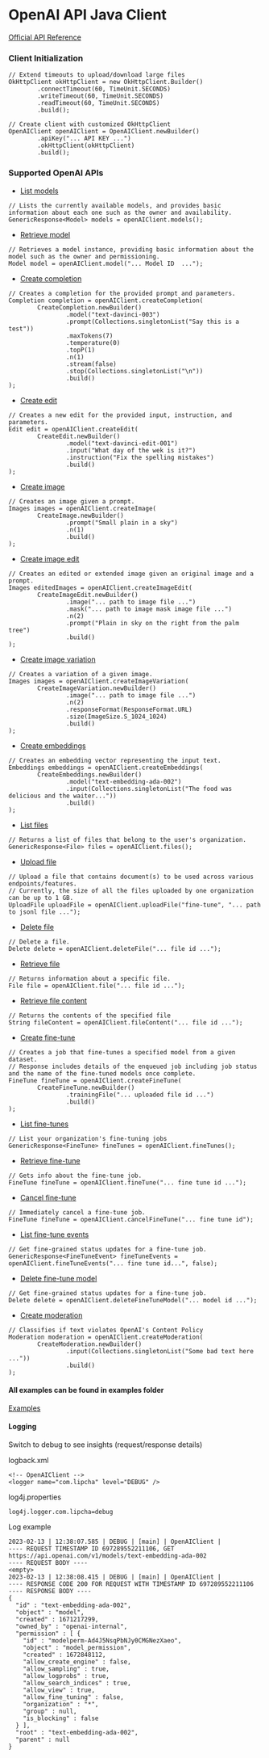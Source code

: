 # OpenAI API Java Client
[Official API Reference](https://platform.openai.com/docs/api-reference/introduction)

### Client Initialization
```
// Extend timeouts to upload/download large files
OkHttpClient okHttpClient = new OkHttpClient.Builder()
        .connectTimeout(60, TimeUnit.SECONDS)
        .writeTimeout(60, TimeUnit.SECONDS)
        .readTimeout(60, TimeUnit.SECONDS)
        .build();

// Create client with customized OkHttpClient
OpenAIClient openAIClient = OpenAIClient.newBuilder()
        .apiKey("... API KEY ...")
        .okHttpClient(okHttpClient)
        .build();
```

### Supported OpenAI APIs
- [List models](https://platform.openai.com/docs/api-reference/models/list)
```
// Lists the currently available models, and provides basic information about each one such as the owner and availability.
GenericResponse<Model> models = openAIClient.models();
```

- [Retrieve model](https://platform.openai.com/docs/api-reference/models/retrieve)
```
// Retrieves a model instance, providing basic information about the model such as the owner and permissioning.
Model model = openAIClient.model("... Model ID  ...");
```

- [Create completion](https://platform.openai.com/docs/api-reference/completions/create)
```
// Creates a completion for the provided prompt and parameters.
Completion completion = openAIClient.createCompletion(
        CreateCompletion.newBuilder()
                .model("text-davinci-003")
                .prompt(Collections.singletonList("Say this is a test"))
                .maxTokens(7)
                .temperature(0)
                .topP(1)
                .n(1)
                .stream(false)
                .stop(Collections.singletonList("\n"))
                .build()
);
```

- [Create edit](https://platform.openai.com/docs/api-reference/edits/create)
```
// Creates a new edit for the provided input, instruction, and parameters.
Edit edit = openAIClient.createEdit(
        CreateEdit.newBuilder()
                .model("text-davinci-edit-001")
                .input("What day of the wek is it?")
                .instruction("Fix the spelling mistakes")
                .build()
);
```

- [Create image](https://platform.openai.com/docs/api-reference/images/create)
```
// Creates an image given a prompt.
Images images = openAIClient.createImage(
        CreateImage.newBuilder()
                .prompt("Small plain in a sky")
                .n(1)
                .build()
);
```

- [Create image edit](https://platform.openai.com/docs/api-reference/images/create-edit)
```
// Creates an edited or extended image given an original image and a prompt.
Images editedImages = openAIClient.createImageEdit(
        CreateImageEdit.newBuilder()
                .image("... path to image file ...")
                .mask("... path to image mask image file ...")
                .n(2)
                .prompt("Plain in sky on the right from the palm tree")
                .build()
);
```

- [Create image variation](https://platform.openai.com/docs/api-reference/images/create-variation)
```
// Creates a variation of a given image.
Images images = openAIClient.createImageVariation(
        CreateImageVariation.newBuilder()
                .image("... path to image file ...")
                .n(2)
                .responseFormat(ResponseFormat.URL)
                .size(ImageSize.S_1024_1024)
                .build()
);
```

- [Create embeddings](https://platform.openai.com/docs/api-reference/embeddings/create)
```
// Creates an embedding vector representing the input text.
Embeddings embeddings = openAIClient.createEmbeddings(
        CreateEmbeddings.newBuilder()
                .model("text-embedding-ada-002")
                .input(Collections.singletonList("The food was delicious and the waiter..."))
                .build()
);
```

- [List files](https://platform.openai.com/docs/api-reference/files/list)
```
// Returns a list of files that belong to the user's organization.
GenericResponse<File> files = openAIClient.files();
```

- [Upload file](https://platform.openai.com/docs/api-reference/files/upload)
```
// Upload a file that contains document(s) to be used across various endpoints/features.
// Currently, the size of all the files uploaded by one organization can be up to 1 GB.
UploadFile uploadFile = openAIClient.uploadFile("fine-tune", "... path to jsonl file ...");
```

- [Delete file](https://platform.openai.com/docs/api-reference/files/delete)
```
// Delete a file.
Delete delete = openAIClient.deleteFile("... file id ...");
```

- [Retrieve file](https://platform.openai.com/docs/api-reference/files/retrieve)
```
// Returns information about a specific file.
File file = openAIClient.file("... file id ...");
```

- [Retrieve file content](https://platform.openai.com/docs/api-reference/files/retrieve-content)
```
// Returns the contents of the specified file
String fileContent = openAIClient.fileContent("... file id ...");
```

- [Create fine-tune](https://platform.openai.com/docs/api-reference/fine-tunes/create)
```
// Creates a job that fine-tunes a specified model from a given dataset.
// Response includes details of the enqueued job including job status and the name of the fine-tuned models once complete.
FineTune fineTune = openAIClient.createFineTune(
        CreateFineTune.newBuilder()
                .trainingFile("... uploaded file id ...")
                .build()
);
```

- [List fine-tunes](https://platform.openai.com/docs/api-reference/fine-tunes/list)
```
// List your organization's fine-tuning jobs
GenericResponse<FineTune> fineTunes = openAIClient.fineTunes();
```

- [Retrieve fine-tune](https://platform.openai.com/docs/api-reference/fine-tunes/retrieve)
```
// Gets info about the fine-tune job.
FineTune fineTune = openAIClient.fineTune("... fine tune id ...");
```

- [Cancel fine-tune](https://platform.openai.com/docs/api-reference/fine-tunes/cancel)
```
// Immediately cancel a fine-tune job.
FineTune fineTune = openAIClient.cancelFineTune("... fine tune id");
```

- [List fine-tune events](https://platform.openai.com/docs/api-reference/fine-tunes/events)
```
// Get fine-grained status updates for a fine-tune job.
GenericResponse<FineTuneEvent> fineTuneEvents = openAIClient.fineTuneEvents("... fine tune id...", false);
```

- [Delete fine-tune model](https://platform.openai.com/docs/api-reference/fine-tunes/delete-model)
```
// Get fine-grained status updates for a fine-tune job.
Delete delete = openAIClient.deleteFineTuneModel("... model id ...");
```

- [Create moderation](https://platform.openai.com/docs/api-reference/moderations/create)
```
// Classifies if text violates OpenAI's Content Policy
Moderation moderation = openAIClient.createModeration(
        CreateModeration.newBuilder()
                .input(Collections.singletonList("Some bad text here ..."))
                .build()
);
```

#### All examples can be found in examples folder
[Examples](https://github.com/xrom888/openai-client/tree/main/examples/src/main/java/com/lipcha/example)

#### Logging
Switch to debug to see insights (request/response details)

logback.xml
```
<!-- OpenAIClient -->
<logger name="com.lipcha" level="DEBUG" />
```

log4j.properties
```
log4j.logger.com.lipcha=debug
```

Log example
```
2023-02-13 | 12:38:07.585 | DEBUG | [main] | OpenAIClient | 
---- REQUEST TIMESTAMP ID 697289552211106, GET https://api.openai.com/v1/models/text-embedding-ada-002
---- REQUEST BODY ----
<empty>
2023-02-13 | 12:38:08.415 | DEBUG | [main] | OpenAIClient | 
---- RESPONSE CODE 200 FOR REQUEST WITH TIMESTAMP ID 697289552211106
---- RESPONSE BODY ----
{
  "id" : "text-embedding-ada-002",
  "object" : "model",
  "created" : 1671217299,
  "owned_by" : "openai-internal",
  "permission" : [ {
    "id" : "modelperm-Ad4J5NsqPbNJy0CMGNezXaeo",
    "object" : "model_permission",
    "created" : 1672848112,
    "allow_create_engine" : false,
    "allow_sampling" : true,
    "allow_logprobs" : true,
    "allow_search_indices" : true,
    "allow_view" : true,
    "allow_fine_tuning" : false,
    "organization" : "*",
    "group" : null,
    "is_blocking" : false
  } ],
  "root" : "text-embedding-ada-002",
  "parent" : null
}
```
